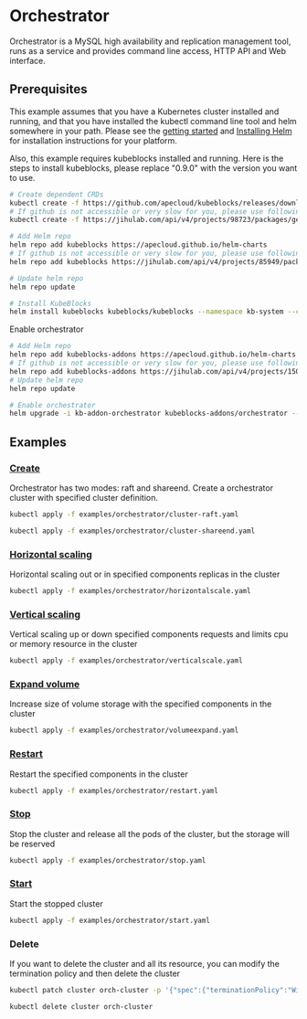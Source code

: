 # Orchestrator

Orchestrator is a MySQL high availability and replication management tool, runs as a service and provides command line access, HTTP API and Web interface.

## Prerequisites

This example assumes that you have a Kubernetes cluster installed and running, and that you have installed the kubectl command line tool and helm somewhere in your path. Please see the [getting started](https://kubernetes.io/docs/setup/)  and [Installing Helm](https://helm.sh/docs/intro/install/) for installation instructions for your platform.

Also, this example requires kubeblocks installed and running. Here is the steps to install kubeblocks, please replace "0.9.0" with the version you want to use.
```bash
# Create dependent CRDs
kubectl create -f https://github.com/apecloud/kubeblocks/releases/download/v0.9.0/kubeblocks_crds.yaml
# If github is not accessible or very slow for you, please use following command instead
kubectl create -f https://jihulab.com/api/v4/projects/98723/packages/generic/kubeblocks/v0.9.0/kubeblocks_crds.yaml

# Add Helm repo 
helm repo add kubeblocks https://apecloud.github.io/helm-charts
# If github is not accessible or very slow for you, please use following repo instead
helm repo add kubeblocks https://jihulab.com/api/v4/projects/85949/packages/helm/stable

# Update helm repo
helm repo update

# Install KubeBlocks
helm install kubeblocks kubeblocks/kubeblocks --namespace kb-system --create-namespace --version="0.9.0"
```
Enable orchestrator
```bash
# Add Helm repo 
helm repo add kubeblocks-addons https://apecloud.github.io/helm-charts
# If github is not accessible or very slow for you, please use following repo instead
helm repo add kubeblocks-addons https://jihulab.com/api/v4/projects/150246/packages/helm/stable
# Update helm repo
helm repo update

# Enable orchestrator 
helm upgrade -i kb-addon-orchestrator kubeblocks-addons/orchestrator --version 0.9.0 -n kb-system
``` 
 

## Examples

### [Create](cluster.yaml) 
Orchestrator has two modes: raft and shareend.
Create a orchestrator cluster with specified cluster definition.
```bash
kubectl apply -f examples/orchestrator/cluster-raft.yaml
```
```bash
kubectl apply -f examples/orchestrator/cluster-shareend.yaml
```

### [Horizontal scaling](horizontalscale.yaml)
Horizontal scaling out or in specified components replicas in the cluster
```bash
kubectl apply -f examples/orchestrator/horizontalscale.yaml
```

### [Vertical scaling](verticalscale.yaml)
Vertical scaling up or down specified components requests and limits cpu or memory resource in the cluster
```bash
kubectl apply -f examples/orchestrator/verticalscale.yaml
```

### [Expand volume](volumeexpand.yaml)
Increase size of volume storage with the specified components in the cluster
```bash
kubectl apply -f examples/orchestrator/volumeexpand.yaml
```

### [Restart](restart.yaml)
Restart the specified components in the cluster
```bash
kubectl apply -f examples/orchestrator/restart.yaml
```

### [Stop](stop.yaml)
Stop the cluster and release all the pods of the cluster, but the storage will be reserved
```bash
kubectl apply -f examples/orchestrator/stop.yaml
```

### [Start](start.yaml)
Start the stopped cluster
```bash
kubectl apply -f examples/orchestrator/start.yaml
````

### Delete
If you want to delete the cluster and all its resource, you can modify the termination policy and then delete the cluster
```bash
kubectl patch cluster orch-cluster -p '{"spec":{"terminationPolicy":"WipeOut"}}' --type="merge"

kubectl delete cluster orch-cluster
```
